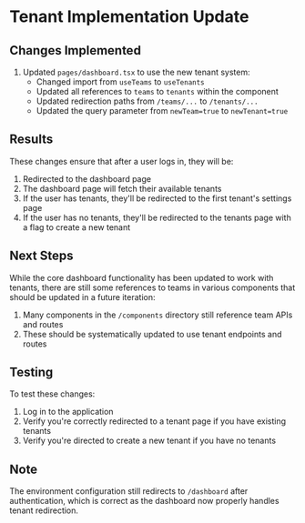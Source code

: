 # Tenant Implementation Update

## Changes Implemented

1. Updated `pages/dashboard.tsx` to use the new tenant system:
   - Changed import from `useTeams` to `useTenants`
   - Updated all references to `teams` to `tenants` within the component
   - Updated redirection paths from `/teams/...` to `/tenants/...`
   - Updated the query parameter from `newTeam=true` to `newTenant=true`

## Results

These changes ensure that after a user logs in, they will be:

1. Redirected to the dashboard page
2. The dashboard page will fetch their available tenants
3. If the user has tenants, they'll be redirected to the first tenant's settings page
4. If the user has no tenants, they'll be redirected to the tenants page with a flag to create a new tenant

## Next Steps

While the core dashboard functionality has been updated to work with tenants, there are still some references to teams in various components that should be updated in a future iteration:

1. Many components in the `/components` directory still reference team APIs and routes
2. These should be systematically updated to use tenant endpoints and routes

## Testing

To test these changes:

1. Log in to the application
2. Verify you're correctly redirected to a tenant page if you have existing tenants
3. Verify you're directed to create a new tenant if you have no tenants

## Note

The environment configuration still redirects to `/dashboard` after authentication, which is correct as the dashboard now properly handles tenant redirection.